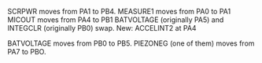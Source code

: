 SCRPWR moves from PA1 to PB4.
MEASURE1 moves from PA0 to PA1
MICOUT moves from PA4 to PB1
BATVOLTAGE (originally PA5) and INTEGCLR (originally PB0) swap.
New: ACCELINT2 at PA4

BATVOLTAGE moves from PB0 to PB5.
PIEZONEG (one of them) moves from PA7 to PBO.

